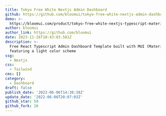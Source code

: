 ```yaml
---
title: Tokyo Free White Nextjs Admin Dashboard
github: https://github.com/bloomui/tokyo-free-white-nextjs-admin-dashboard
demo: >-
  https://bloomui.com/product/tokyo-free-white-nextjs-typescript-material-ui-admin-dashboard/
author: bloomui
author_link: https://github.com/bloomui
date: 2023-11-26T10:43:03.581Z
description: >-
  Free React Typescript Admin Dashboard Template built with MUI (Material-UI)
  featuring a light color scheme
ssg:
  - Nextjs
css:
  - Tailwind
cms: []
category:
  - Dashboard
draft: false
publish_date: '2022-06-06T14:38:38Z'
update_date: '2022-06-06T20:07:03Z'
github_star: 50
github_fork: 26
---
```

